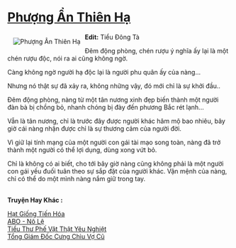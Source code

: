 <a href="https://utruyen.com/phuong-an-thien-ha/6899/" title="Phượng Ẩn Thiên Hạ"><h1>Phượng Ẩn Thiên Hạ</h1></a><div style="display:table"><img align="right" style="float: left; padding: 10px;" src="https://utruyen.com/images/story/200x260/phuong-an-thien-ha.jpg" alt="Phượng Ẩn Thiên Hạ"><b>Edit:</b> Tiểu Đông Tà<p></p>Đêm động phòng, chén rượu ý nghĩa ấy lại là một chén rượu độc, nói ra ai cũng không ngờ.<p></p>Càng không ngờ người hạ độc lại là người phu quân ấy của nàng...<p></p>Nhưng nó thật sự đã xảy ra, không những vậy, đó mới chỉ là sự khởi đầu..<p></p>Đêm động phòng, nàng từ một tân nương xinh đẹp biến thành một người đàn bà bị chồng bỏ, nhanh chóng bị đày đến phương Bắc rét lạnh...<p></p>Vẫn là tân nương, chỉ là trước đây được người khác hâm mộ bao nhiêu, bây giờ cái nàng nhận được chỉ là sự thương cảm của người đời.<p></p>Vì giữ lại tính mạng của một người con gái tài mạo song toàn, nàng đã trở thành một người có thể lợi dụng, dùng xong vứt bỏ.<p></p>Chỉ là không có ai biết, cho tới bây giờ nàng cũng không phải là một người con gái yếu đuối tuân theo sự sắp đặt của người khác. Vận mệnh của nàng, chỉ có thể do một mình nàng nắm giữ trong tay.</div><p><br><b>Truyện Hay Khác :</b></p><a href="https://utruyen.com/hat-giong-tien-hoa/14595/" alt="Hạt Giống Tiến Hóa">Hạt Giống Tiến Hóa</a><br/><a href="https://github.com/quanluxury/truyenhot/tree/master/truyenhay/18859/" alt="ABO - Nô Lệ">ABO - Nô Lệ</a><br/><a href="https://github.com/quanluxury/truyenhot/tree/master/truyenhay/6681/" alt="Tiểu Thư Phế Vật Thật Yêu Nghiệt">Tiểu Thư Phế Vật Thật Yêu Nghiệt</a><br/><a href="https://www.wattpad.com/story/199213335-t%E1%BB%95ng-gi%C3%A1m-%C4%91%E1%BB%91c-c%C6%B0ng-ch%C3%ACu-v%E1%BB%A3-c%C5%A9" alt="Tổng Giám Đốc Cưng Chìu Vợ Cũ">Tổng Giám Đốc Cưng Chìu Vợ Cũ</a><br/>